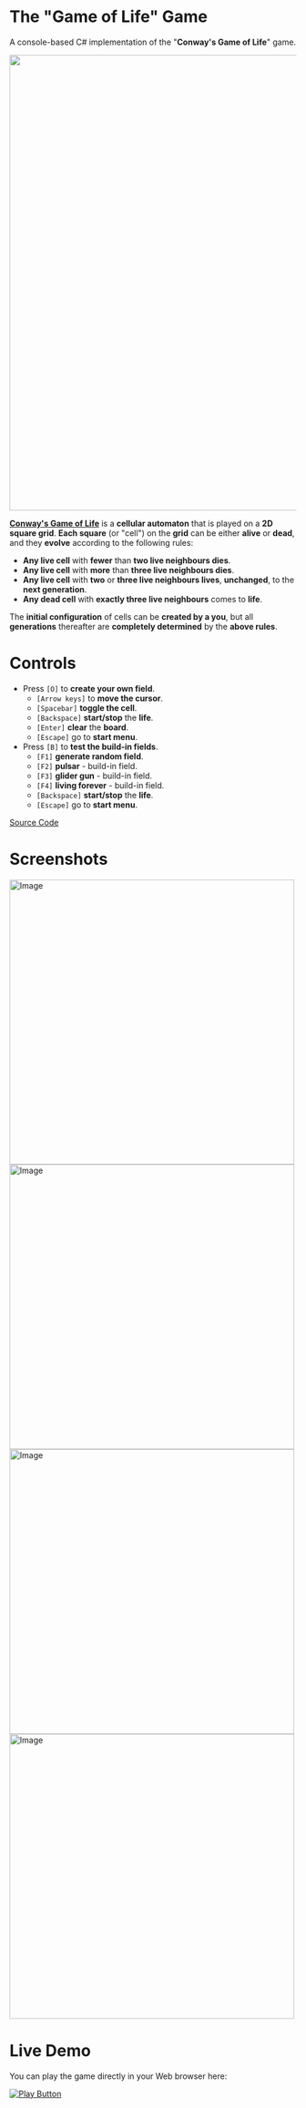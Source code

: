 # The "Game of Life" Game
A console-based C# implementation of the "**Conway's Game of Life**" game.

<p align="center">
  <img width="800" src="https://user-images.githubusercontent.com/85368212/194079367-8f8a9d4b-e21f-4988-85ca-a4c857f4f775.png">
</p>

**[Conway's Game of Life](https://en.wikipedia.org/wiki/Conway%27s_Game_of_Life)** is a **cellular automaton** that is played on a **2D square grid**. **Each square** (or "cell") on the **grid** can be either **alive** or **dead**, and they **evolve** according to the following rules:

- **Any live cell** with **fewer** than **two live neighbours dies**.
- **Any live cell** with **more** than **three live neighbours dies**.
- **Any live cell** with **two** or **three live neighbours lives**, **unchanged**, to the **next generation**.
- **Any dead cell** with **exactly three live neighbours** comes to **life**.

The **initial configuration** of cells can be **created by a you**, but all **generations** thereafter are **completely determined** by the **above rules**. 

# Controls
- Press `[O]` to **create your own field**.
  - `[Arrow keys]` to **move the cursor**.
  - `[Spacebar]` **toggle the cell**.
  - `[Backspace]` **start/stop** the **life**.
  - `[Enter]` **clear** the **board**.
  - `[Escape]` go to **start menu**.
- Press `[B]` to **test the build-in fields**.
  - `[F1]` **generate random field**.
  - `[F2]` **pulsar** - build-in field.
  - `[F3]` **glider gun** - build-in field.
  - `[F4]` **living forever** - build-in field.
  - `[Backspace]` **start/stop** the **life**.
  - `[Escape]` go to **start menu**.

[Source Code](GameOfLife.cs)

# Screenshots

<img alt="Image" width="500px" src="https://user-images.githubusercontent.com/85368212/194705331-9060c8f7-26cd-4f6c-9246-f51132fe8bc6.png" />
<img alt="Image" width="500px" src="https://user-images.githubusercontent.com/85368212/194762155-a9b27635-4b27-45dc-8ab2-599db20a28d1.png" />
<img alt="Image" width="500px" src="https://user-images.githubusercontent.com/85368212/194762157-a0a97606-8be0-4c5d-8e02-b5b3c3450158.png" />
<img alt="Image" width="500px" src="https://user-images.githubusercontent.com/85368212/194762160-f942657d-1e47-4a9e-8c9e-c6b0100a7f50.png" />

# Live Demo
You can play the game directly in your Web browser here:

[<img alt="Play Button" src="https://user-images.githubusercontent.com/85368212/194762162-c4538fff-6d3f-4357-ac89-81a0c60e9e68.png" />](https://replit.com/@PetarPaunov/GameOfLife-1#GameOfLife.cs)
